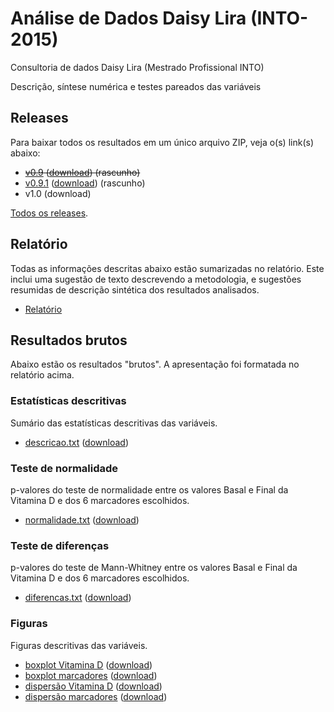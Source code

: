 # Análise de Dados Daisy Lira (INTO-2015)
Consultoria de dados Daisy Lira (Mestrado Profissional INTO)

Descrição, síntese numérica e testes pareados das variáveis

## Releases

Para baixar todos os resultados em um único arquivo ZIP, veja o(s) link(s) abaixo:

* ~~[v0.9][] ([download][download-v0.9]) (rascunho)~~
* [v0.9.1][] ([download][download-v0.9.1]) (rascunho)
* v1.0 (download)

[Todos os releases][].

[v0.9]: https://github.com/philsf-biostat/analise_dados_DL/releases/tag/v0.9
[download-v0.9]: https://github.com/philsf-biostat/analise_dados_DL/archive/v0.9.zip
[v0.9.1]: https://github.com/philsf-biostat/analise_dados_DL/releases/tag/v0.9.1
[download-v0.9.1]: https://github.com/philsf-biostat/analise_dados_DL/archive/v0.9.1.zip
[v1.0]: https://github.com/philsf-biostat/analise_dados_DL/releases/tag/v1.0
[download-v1.0]: https://github.com/philsf-biostat/analise_dados_DL/archive/v1.0.zip
[Todos os releases]: https://github.com/philsf-biostat/analise_dados_DL/releases

## Relatório

Todas as informações descritas abaixo estão sumarizadas no relatório. Este inclui uma sugestão de texto descrevendo a metodologia, e sugestões resumidas de descrição sintética dos resultados analisados.

- [Relatório][]

[Relatório]: relatorio/analise_dados_DL.md

## Resultados brutos

Abaixo estão os resultados "brutos". A apresentação foi formatada no relatório acima.

### Estatísticas descritivas

Sumário das estatísticas descritivas das variáveis.

* [descricao.txt][] ([download][download-desc-txt])

[descricao.txt]: resultados/descricoes.md
[download-desc-txt]: resultados/descricoes.txt

### Teste de normalidade

p-valores do teste de normalidade entre os valores Basal e Final da Vitamina D e dos 6 marcadores escolhidos.

* [normalidade.txt][] ([download][download-norm-txt])

[normalidade.txt]: resultados/normalidade.md
[download-norm-txt]: resultados/normalidade.txt

### Teste de diferenças

p-valores do teste de Mann-Whitney entre os valores Basal e Final da Vitamina D e dos 6 marcadores escolhidos.

* [diferencas.txt][] ([download][download-diff-txt])

[diferencas.txt]: resultados/diferencas.md
[download-diff-txt]: resultados/diferencas.txt

### Figuras

Figuras descritivas das variáveis.

* [boxplot Vitamina D][] ([download][download-vitd-bp])
* [boxplot marcadores][] ([download][download-marc-bp])
* [dispersão Vitamina D][] ([download][download-vitd-scat])
* [dispersão marcadores][] ([download][download-marc-scat])


[boxplot Vitamina D]: figuras/boxplots-vitaminad.png
[download-vitd-bp]: figuras/boxplots-vitaminad.png
[boxplot marcadores]: figuras/boxplots-marcadores.png
[download-marc-bp]: figuras/boxplots-marcadores.png
[dispersão Vitamina D]: figuras/scatterplots-vitaminad.png
[download-vitd-scat]: figuras/scatterplots-vitaminad.png
[dispersão marcadores]: figuras/scatterplots-marcadores.png
[download-marc-scat]: figuras/scatterplots-marcadores.png
